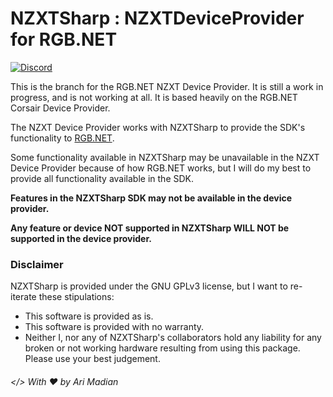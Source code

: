 # NZXTSharp : NZXTDeviceProvider for RGB.NET

[![Discord](https://img.shields.io/badge/%20-Discord%20Server-blue.svg)](https://discord.gg/yK8m2CU)

This is the branch for the RGB.NET NZXT Device Provider. It is still a work in progress, and is not working at all. It is based heavily on the RGB.NET Corsair Device Provider.

The NZXT Device Provider works with NZXTSharp to provide the SDK's functionality to [RGB.NET][0]. 

Some functionality available in NZXTSharp may be unavailable in the NZXT Device Provider because of how RGB.NET works, but I will do my best to provide all functionality available in the SDK.

**Features in the NZXTSharp SDK may not be available in the device provider.**

**Any feature or device NOT supported in NZXTSharp WILL NOT be supported in the device provider.**

### Disclaimer
NZXTSharp is provided under the GNU GPLv3 license, but I want to re-iterate these stipulations:
 - This software is provided as is.
 - This software is provided with no warranty.
 - Neither I, nor any of NZXTSharp's collaborators hold any liability for any broken or not working hardware resulting from using this package. Please use your best judgement.
 
 ###### </> With ♥ by Ari Madian

[0]: https://github.com/DarthAffe/RGB.NET

